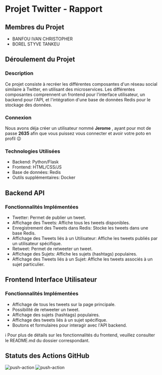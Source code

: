 # Projet Twitter - Rapport

## Membres du Projet
- BANFOU IVAN CHRISTOPHER
- BOREL STYVE TANKEU

## Déroulement du Projet

### Description
Ce projet consiste à recréer les différentes composantes d'un réseau social similaire à Twitter, en utilisant des microservices. Les différentes composantes comprennent un frontend pour l'interface utilisateur, un backend pour l'API, et l'intégration d'une base de données Redis pour le stockage des données.

### Connexion
Nous avons déja créer un utilisateur nommé **Jerome** , ayant pour mot de passe **2635** afin que vous puissez vous connecter et avoir votre poto en profil 😉

### Technologies Utilisées
- Backend: Python/Flask
- Frontend: HTML/CSS/JS
- Base de données: Redis
- Outils supplémentaires: Docker




## Backend API

### Fonctionnalités Implémentées
- Twetter: Permet de publier un tweet.
- Affichage des Tweets: Affiche tous les tweets disponibles.
- Enregistrement des Tweets dans Redis: Stocke les tweets dans une base Redis.
- Affichage des Tweets liés à un Utilisateur: Affiche les tweets publiés par un utilisateur spécifique.
- Retweet: Permet de retweeter un tweet.
- Affichage des Sujets: Affiche les sujets (hashtags) populaires.
- Affichage des Tweets liés à un Sujet: Affiche les tweets associés à un sujet particulier.


## Frontend Interface Utilisateur

### Fonctionnalités Implémentées
- Affichage de tous les tweets sur la page principale.
- Possibilité de retweeter un tweet.
- Affichage des sujets (hashtags) populaires.
- Affichage des tweets liés à un sujet spécifique.
- Boutons et formulaires pour interagir avec l'API backend.

ℹ️ Pour plus de détails sur les fonctionnalités du frontend, veuillez consulter le README.md du dossier correspondant.

## Statuts des Actions GitHub
![push-action](https://github.com/Borel6/4A_-ILC-_Cloud_Computing/actions/workflows/build_on_push.yml/badge.svg)
![push-action](https://github.com/Borel6/4A_-ILC-_Cloud_Computing/actions/workflows/build_img.yml/badge.svg)
